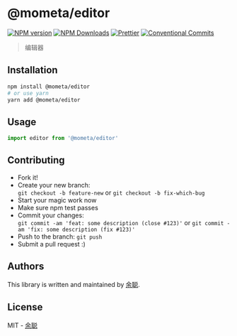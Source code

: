 # @mometa/editor

[![NPM version](https://img.shields.io/npm/v/@mometa/editor.svg?style=flat-square)](https://www.npmjs.com/package/@mometa/editor)
[![NPM Downloads](https://img.shields.io/npm/dm/@mometa/editor.svg?style=flat-square&maxAge=43200)](https://www.npmjs.com/package/@mometa/editor)
[![Prettier](https://img.shields.io/badge/code_style-prettier-ff69b4.svg?style=flat-square)](https://prettier.io/)
[![Conventional Commits](https://img.shields.io/badge/Conventional%20Commits-1.0.0-yellow.svg?style=flat-square)](https://conventionalcommits.org)

> 编辑器

## Installation

```bash
npm install @mometa/editor
# or use yarn
yarn add @mometa/editor
```

## Usage

```javascript
import editor from '@mometa/editor'
```

## Contributing

- Fork it!
- Create your new branch:  
  `git checkout -b feature-new` or `git checkout -b fix-which-bug`
- Start your magic work now
- Make sure npm test passes
- Commit your changes:  
  `git commit -am 'feat: some description (close #123)'` or `git commit -am 'fix: some description (fix #123)'`
- Push to the branch: `git push`
- Submit a pull request :)

## Authors

This library is written and maintained by [余聪](mailto:yucong@yuanfudao.com).

## License

MIT - [余聪](mailto:yucong@yuanfudao.com)
